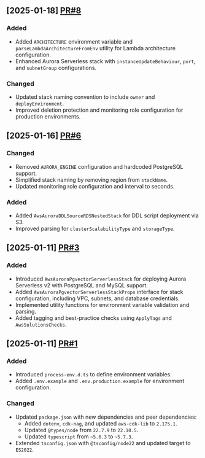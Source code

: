## [2025-01-18] [PR#8](https://github.com/OpenWorkspace-o1/aws-aurora-pgvector-serverless/pull/8)

### Added
- Added `ARCHITECTURE` environment variable and `parseLambdaArchitectureFromEnv` utility for Lambda architecture configuration.
- Enhanced Aurora Serverless stack with `instanceUpdateBehaviour`, `port`, and `subnetGroup` configurations.

### Changed
- Updated stack naming convention to include `owner` and `deployEnvironment`.
- Improved deletion protection and monitoring role configuration for production environments.

## [2025-01-16] [PR#6](https://github.com/OpenWorkspace-o1/aws-aurora-pgvector-serverless/pull/6)

### Changed
- Removed `AURORA_ENGINE` configuration and hardcoded PostgreSQL support.
- Simplified stack naming by removing region from `stackName`.
- Updated monitoring role configuration and interval to seconds.

### Added
- Added `AwsAuroraDDLSourceRDSNestedStack` for DDL script deployment via S3.
- Improved parsing for `clusterScalabilityType` and `storageType`.

## [2025-01-11] [PR#3](https://github.com/OpenWorkspace-o1/aws-aurora-pgvector-serverless/pull/3)

### Added
- Introduced `AwsAuroraPgvectorServerlessStack` for deploying Aurora Serverless v2 with PostgreSQL and MySQL support.
- Added `AwsAuroraPgvectorServerlessStackProps` interface for stack configuration, including VPC, subnets, and database credentials.
- Implemented utility functions for environment variable validation and parsing.
- Added tagging and best-practice checks using `ApplyTags` and `AwsSolutionsChecks`.

## [2025-01-11] [PR#1](https://github.com/OpenWorkspace-o1/aws-aurora-pgvector-serverless/pull/1)

### Added
- Introduced `process-env.d.ts` to define environment variables.
- Added `.env.example` and `.env.production.example` for environment configuration.

### Changed
- Updated `package.json` with new dependencies and peer dependencies:
  - Added `dotenv`, `cdk-nag`, and updated `aws-cdk-lib` to `2.175.1`.
  - Updated `@types/node` from `22.7.9` to `22.10.5`.
  - Updated `typescript` from `~5.6.3` to `~5.7.3`.
- Extended `tsconfig.json` with `@tsconfig/node22` and updated target to `ES2022`.
